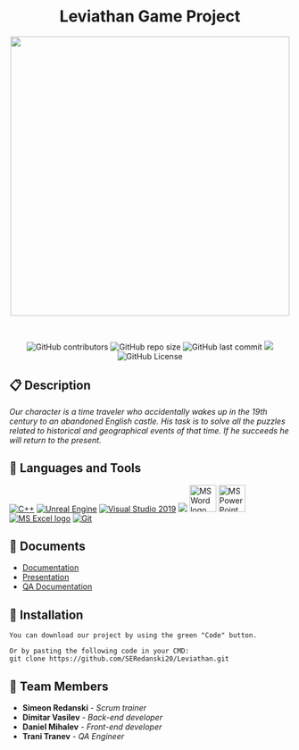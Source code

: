 <h1 align="center">Leviathan Game Project</h1>

<p align = "center">
  <img src="https://media.discordapp.net/attachments/1037452048054104064/1043911452622332055/A_letter_tech_logo-removebg-preview.png" width="500px"/>
</p>

<br>

<p align = "center">
    <img alt="GitHub contributors" src="https://img.shields.io/github/contributors/SERedanski20/Leviathan?style=flat-square">
    <img alt="GitHub repo size" src="https://img.shields.io/github/repo-size/SERedanski20/Leviathan?style=flat-square">
    <img alt="GitHub last commit" src="https://img.shields.io/github/last-commit/SERedanski20/Leviathan?style=flat-square">
    <img src="https://img.shields.io/github/languages/count/SERedanski20/Leviathan?style=flat-square">
    <img alt="GitHub License" src="https://img.shields.io/badge/License-Creative Commons Zero-yellow.svg">
</p>

## 📋 Description
  
<i>Our character is a time traveler who accidentally wakes up in the 19th century to an abandoned English castle. His task is to solve all the puzzles related to historical and geographical events of that time. If he succeeds he will return to the present.</i>

## 🔧 Languages and Tools 
  <p align="left">
    <a href="https://www.cplusplus.com/"><img src="https://img.icons8.com/color/48/000000/c-plus-plus-logo.png" alt="C++"/></a>
    <a href="https://learn.microsoft.com/en-us/gaming/playfab/sdks/unreal/"><img src="https://img.icons8.com/ios-filled/48/null/unreal-engine.png" alt="Unreal Engine"/></a>
    <a href="https://visualstudio.microsoft.com/"><img src="https://img.icons8.com/fluency/48/000000/visual-studio.png" alt="Visual Studio 2019"/></a>
    <a href="https://www.figma.com/"><img src="https://img.icons8.com/color/48/000000/figma--v1.png"/></a>
    <a href="https://www.microsoft.com/en-ww/microsoft-365/word"><img src="https://img.icons8.com/fluency/48/000000/microsoft-word-2019.png" alt="MS Word logo" width=48px /></a>
    <a href="https://www.microsoft.com/en-us/microsoft-365/powerpoint"><img src="https://img.icons8.com/fluency/48/000000/microsoft-powerpoint-2019.png" alt="MS PowerPoint logo" width=48px />
    <a href="https://www.microsoft.com/en-us/microsoft-365/excel"><img src="https://img.icons8.com/fluency/48/000000/microsoft-excel-2019.png" alt="MS Excel logo"/></a>
    <a href="https://git-scm.com/"><img src="https://img.icons8.com/color/48/000000/git.png" alt="Git"/></a>
  </p>
  
 ## 💼 Documents
  - [Documentation]()
  - [Presentation](https://prezi.com/p/edit/7ksi2ks_e0wg/)
  - [QA Documentation]()

## 🔧 Installation

```
You can download our project by using the green "Code" button.

Or by pasting the following code in your CMD:
git clone https://github.com/SERedanski20/Leviathan.git
```
  
 <p align="center"></p>

## 👋 Team Members
* **Simeon Redanski** - *Scrum trainer* 
* **Dimitar Vasilev** - *Back-end developer* 
* **Daniel Mihalev** - *Front-end developer* 
* **Trani Tranev** - *QA Engineer* 
